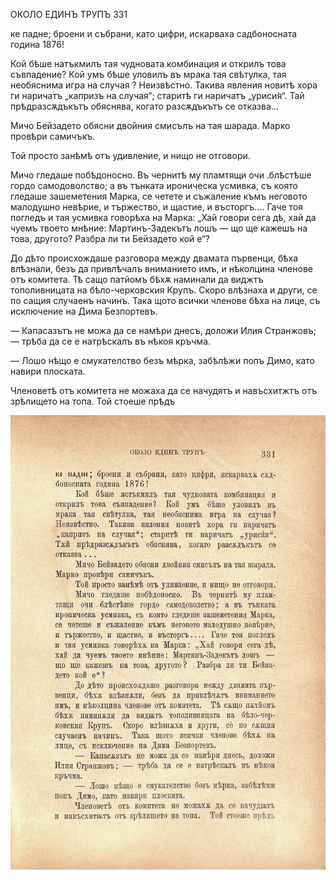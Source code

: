 ﻿ОКОЛО ЕДИНЪ ТРУПЪ	331

ке падне; броени и събрани, като цифри, искарваха садбоносната година 1876!

Кой бѣше натъкмилъ тая чудновата комбинация и открилъ това съвпадение? Кой умъ бѣше уловилъ въ мрака тая свѣтулка, тая необяснима игра на случая ? Неизвѣстно. Такива явления новитѣ хора ги наричатъ „капризъ на случая“; старитѣ ги наричатъ „уриси́я“. Тай прѣдразсѫдъкътъ обяснява, когато разсѫдъкътъ се отказва...

Мичо Бейзадето обясни двойния смисълъ на тая шарада. Марко провѣри самичъкъ.

Той просто занѣмѣ отъ удивление, и нищо не отговори.

Мичо гледаше побѣдоносно. Въ чернитѣ му пламтящи очи .блѣстѣше гордо самодоволство; а въ тънката ироническа усмивка, съ която гледаше зашеметения Марка, се четете и съжаление къмъ неговото малодушно невѣрие, и тържество, и щастие, и въсторгъ.... Гаче тоя погледъ и тая усмивка говорѣха на Марка: „Хай говори сега дѣ, хай да чуемъ твоето мнѣние: Мартинъ-Задекътъ лошъ — що ще кажешъ на това, другото? Разбра ли ти Бейзадето кой е“?

До дѣто происхождаше разговора между двамата първенци, бѣха влѣзнали, безъ да привлѣчалъ вниманието имъ, и нѣколцина членове отъ комитета. Тѣ сащо патйомъ бѣхѫ наминали да виджтъ тополивницата на бѣло-черковския Крупъ. Скоро влѣзнаха и други, се по сащия случаенъ начинъ. Така щото всички членове бѣха на лице, съ исключение на Дима Безпортевъ.

— Капасазътъ не можа да се намѣри днесъ, доложи Илия Странжовъ; — трѣба да се е натрѣскалъ въ нѣкоя кръчма.

— Лошо нѣщо е смукателство безъ мѣрка, забѣлѣжи попъ Димо, като навири плоската.

Членоветѣ отъ комитета не можаха да се начудятъ и навъсхитжтъ отъ зрѣлището на топа. Той стоеше прѣдъ

![original](../images/372.jpg)

